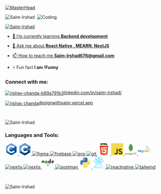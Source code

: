 [![MasterHead](https://media.licdn.com/dms/image/v2/D4E16AQEMDt2MpAiEIA/profile-displaybackgroundimage-shrink_350_1400/profile-displaybackgroundimage-shrink_350_1400/0/1685798064150?e=1729123200&v=beta&t=-Lu70nLGB6dSMBmfrGWa8PQJdCnLu57H0w5Pkt08YrA)](https://Saim-Irshad.io)

<img align="right" alt="Coding" width="400"
    src="https://camo.githubusercontent.com/68b09917305404d1100df9b6392a1310afc6406b11853d6a08d5e8c2606f0195/68747470733a2f2f692e70696e696d672e636f6d2f6f726967696e616c732f38622f33352f66652f38623335666566353566626131613230316339633761313164336563336436342e676966">


<p align="left"> <img
        src="https://komarev.com/ghpvc/?username=Saim-Irshad&label=Profile%20views&color=0e75b6&style=flat"
        alt="Saim-Irshad" /> </p>

<p align="left"> <a href="https://twitter.com/Saim-Irshad" target="blank"><img
            src="https://img.shields.io/twitter/follow/Saim-Irshad?logo=twitter&style=for-the-badge" alt="Saim-Irshad"
            </p>

- 🌱 I’m currently learning **Backend development**

- 💬 Ask me about **React Native , MEARN, NextJS**

- 📫 How to reach me **Saim-Irshad676@gmail.com**

- ⚡ Fun fact **I am !Funny**

<h3 align="left">Connect with me:</h3>
<p align="left">

<a href="https://linkedin.com/in/rishav-chanda-b89a791b3" target="blank"><img align="center"
                    src="https://raw.githubusercontent.com/rahuldkjain/github-profile-readme-generator/master/src/images/icons/Social/linked-in-alt.svg"
                    alt="rishav-chanda-b89a791b3" height="30" width="40" />linkedin.com/in/saim-irshad/</a>

<a href="https://www.youtube.com/c/rishav chanda" target="blank"><img align="center"
                    src="https://cdn-icons-png.flaticon.com/512/5339/5339181.png" alt="rishav chanda" height="40"
                    width="40" />designwithsaim.vercel.app</a>
</p>

<br />

<p>
  <img align="" src="https://github-readme-stats.vercel.app/api/top-langs?username=Saim-Irshad&show_icons=true&locale=en&layout=compact&theme=tokyonight" alt="Saim-Irshad" />
</p>

<h3 align="">Languages and Tools:</h3>

<p align="left">
  <a href="https://www.cprogramming.com/" target="_blank" rel="noreferrer">
    <img src="https://raw.githubusercontent.com/devicons/devicon/master/icons/c/c-original.svg" alt="c" width="40" height="40" />
  </a>
  <a href="https://www.w3schools.com/cpp/" target="_blank" rel="noreferrer">
    <img src="https://raw.githubusercontent.com/devicons/devicon/master/icons/cplusplus/cplusplus-original.svg" alt="cplusplus" width="40" height="40" />
  </a>
  <a href="https://www.figma.com/" target="_blank" rel="noreferrer">
    <img src="https://www.vectorlogo.zone/logos/figma/figma-icon.svg" alt="figma" width="40" height="40" />
  </a>
  <a href="https://firebase.google.com/" target="_blank" rel="noreferrer">
    <img src="https://www.vectorlogo.zone/logos/firebase/firebase-icon.svg" alt="firebase" width="40" height="40" />
  </a>
  <a href="https://cloud.google.com" target="_blank" rel="noreferrer">
    <img src="https://www.vectorlogo.zone/logos/google_cloud/google_cloud-icon.svg" alt="gcp" width="40" height="40" />
  </a>
  <a href="https://git-scm.com/" target="_blank" rel="noreferrer">
    <img src="https://www.vectorlogo.zone/logos/git-scm/git-scm-icon.svg" alt="git" width="40" height="40" />
  </a>
  <a href="https://www.w3.org/html/" target="_blank" rel="noreferrer">
    <img src="https://raw.githubusercontent.com/devicons/devicon/master/icons/html5/html5-original-wordmark.svg" alt="html5" width="40" height="40" />
  </a>
  <a href="https://developer.mozilla.org/en-US/docs/Web/JavaScript" target="_blank" rel="noreferrer">
    <img src="https://raw.githubusercontent.com/devicons/devicon/master/icons/javascript/javascript-original.svg" alt="javascript" width="40" height="40" />
  </a>
  <a href="https://www.mongodb.com/" target="_blank" rel="noreferrer">
    <img src="https://raw.githubusercontent.com/devicons/devicon/master/icons/mongodb/mongodb-original-wordmark.svg" alt="mongodb" width="40" height="40" />
  </a>
  <a href="https://www.mysql.com/" target="_blank" rel="noreferrer">
    <img src="https://raw.githubusercontent.com/devicons/devicon/master/icons/mysql/mysql-original-wordmark.svg" alt="mysql" width="40" height="40" />
  </a>
  <a href="https://nextjs.org/" target="_blank" rel="noreferrer">
    <img src="https://d2nir1j4sou8ez.cloudfront.net/wp-content/uploads/2021/12/nextjs-boilerplate-logo.png" alt="nextjs" width="40" height="40" />
  </a>
   <a href="https://www.typescriptlang.org/" target="_blank" rel="noreferrer">
    <img src="https://static-00.iconduck.com/assets.00/typescript-icon-icon-1024x1024-vh3pfez8.png" alt="nextjs" width="40" height="40" />
  </a>
  <a href="https://nodejs.org" target="_blank" rel="noreferrer">
    <img src="https://raw.githubusercontent.com/devicons/devicon/master/icons/nodejs/nodejs-original-wordmark.svg" alt="nodejs" width="40" height="40" />
  </a>
  <a href="https://postman.com" target="_blank" rel="noreferrer">
    <img src="https://www.vectorlogo.zone/logos/getpostman/getpostman-icon.svg" alt="postman" width="40" height="40" />
  </a>
  <a href="https://www.python.org" target="_blank" rel="noreferrer">
    <img src="https://raw.githubusercontent.com/devicons/devicon/master/icons/python/python-original.svg" alt="python" width="40" height="40" />
  </a>
  <a href="https://reactjs.org/" target="_blank" rel="noreferrer">
    <img src="https://raw.githubusercontent.com/devicons/devicon/master/icons/react/react-original-wordmark.svg" alt="react" width="40" height="40" />
  </a>
  <a href="https://reactnative.dev/" target="_blank" rel="noreferrer">
    <img src="https://reactnative.dev/img/header_logo.svg" alt="reactnative" width="40" height="40" />
  </a>
  <a href="https://tailwindcss.com/" target="_blank" rel="noreferrer">
    <img src="https://www.vectorlogo.zone/logos/tailwindcss/tailwindcss-icon.svg" alt="tailwind" width="40" height="40" />
  </a>
</p>


                

<br />

<p><img align="center" src="https://github-readme-streak-stats.herokuapp.com/?user=Saim-Irshad&&theme=tokyonight"
        alt="Saim-Irshad" /></p>



<!-- <p>&nbsp;<img align="center" src="https://github-readme-stats.vercel.app/api?username=Saim-Irshad&show_icons=true&locale=en&theme=tokyonight" alt="Saim-Irshad" /></p> -->
